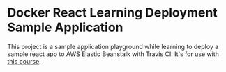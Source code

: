 # Docker React Learning Deployment Sample Application
This project is a sample application playground while learning to deploy a sample react app to AWS Elastic Beanstalk with Travis CI. It's for use with [this course](https://www.udemy.com/course/docker-and-kubernetes-the-complete-guide/).
